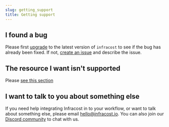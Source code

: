 ```yaml
---
slug: getting_support
title: Getting support
---
```


## I found a bug

Please first [upgrade](/docs#installation) to the latest version of `infracost` to see if the bug has already been fixed. If not, [create an issue](https://github.com/infracost/infracost/issues/new/choose) and describe the issue.

## The resource I want isn't supported

Please [see this section](supported_resources#the-resource-i-want-isnt-supported)

## I want to talk to you about something else

If you need help integrating Infracost in to your workflow, or want to talk about something else, please email [hello@infracost.io](mailto:hello@infracost.io). You can also join our [Discord community](https://discord.gg/rXCTaH3) to chat with us.
